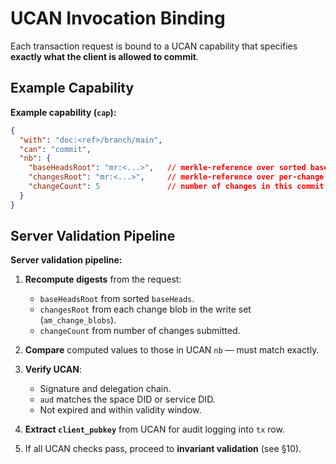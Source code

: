 # UCAN Invocation Binding

Each transaction request is bound to a UCAN capability that specifies **exactly what the client is allowed to commit**.

## Example Capability

**Example capability (`cap`):**

```json
{
  "with": "doc:<ref>/branch/main",
  "can": "commit",
  "nb": {
    "baseHeadsRoot": "mr:<...>",   // merkle-reference over sorted base heads
    "changesRoot": "mr:<...>",     // merkle-reference over per-change refs
    "changeCount": 5               // number of changes in this commit
  }
}
```

## Server Validation Pipeline

**Server validation pipeline:**

1. **Recompute digests** from the request:

   * `baseHeadsRoot` from sorted `baseHeads`.
   * `changesRoot` from each change blob in the write set (`am_change_blobs`).
   * `changeCount` from number of changes submitted.
2. **Compare** computed values to those in UCAN `nb` — must match exactly.
3. **Verify UCAN**:

   * Signature and delegation chain.
   * `aud` matches the space DID or service DID.
   * Not expired and within validity window.
4. **Extract `client_pubkey`** from UCAN for audit logging into `tx` row.
5. If all UCAN checks pass, proceed to **invariant validation** (see §10).
